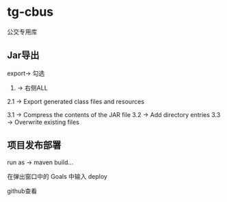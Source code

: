 # tg-cbus
公交专用库


## Jar导出

export-> 勾选

1. -> 右侧ALL

2.1 -> Export generated class files and resources

3.1 -> Compress the contents of the JAR file
3.2 -> Add directory entries
3.3 -> Overwrite existing files

## 项目发布部署

run as -> maven build...

在弹出窗口中的 Goals 中输入 deploy

github查看
